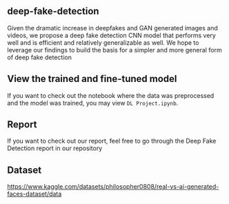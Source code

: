 ## deep-fake-detection

Given the dramatic increase in deepfakes and GAN generated images and videos, we propose a deep fake detection CNN model that performs very well and is efficient and relatively generalizable as well. We hope to leverage our findings to build the basis for a simpler and more general form of deep fake detection

## View the trained and fine-tuned model

If you want to check out the notebook where the data was preprocessed and the model was trained, you may view `DL Project.ipynb`.

## Report

If you want to check out our report, feel free to go through the Deep Fake Detection report in our repository

## Dataset

https://www.kaggle.com/datasets/philosopher0808/real-vs-ai-generated-faces-dataset/data
